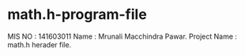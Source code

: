 # math.h-program-file
MIS NO : 141603011
Name : Mrunali Macchindra Pawar.
Project Name : math.h herader file.
